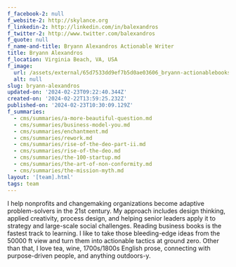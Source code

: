 ```yaml
---
f_facebook-2: null
f_website-2: http://skylance.org
f_linkedin-2: http://linkedin.com/in/balexandros
f_twitter-2: http://www.twitter.com/balexandros
f_quote: null
f_name-and-title: Bryann Alexandros Actionable Writer
title: Bryann Alexandros
f_location: Virginia Beach, VA, USA
f_image:
  url: /assets/external/65d7533dd9ef7b5d0ae03606_bryann-actionablebooks.png
  alt: null
slug: bryann-alexandros
updated-on: '2024-02-23T09:22:40.344Z'
created-on: '2024-02-22T13:59:25.232Z'
published-on: '2024-02-23T10:30:09.129Z'
f_summaries:
  - cms/summaries/a-more-beautiful-question.md
  - cms/summaries/business-model-you.md
  - cms/summaries/enchantment.md
  - cms/summaries/rework.md
  - cms/summaries/rise-of-the-deo-part-ii.md
  - cms/summaries/rise-of-the-deo.md
  - cms/summaries/the-100-startup.md
  - cms/summaries/the-art-of-non-conformity.md
  - cms/summaries/the-mission-myth.md
layout: '[team].html'
tags: team
---
```


I help nonprofits and changemaking organizations become adaptive problem-solvers in the 21st century. My approach includes design thinking, applied creativity, process design, and helping senior leaders apply it to strategy and large-scale social challenges. Reading business books is the fastest track to learning. I like to take those bleeding-edge ideas from the 50000 ft view and turn them into actionable tactics at ground zero. Other than that, I love tea, wine, 1700s/1800s English prose, connecting with purpose-driven people, and anything outdoors-y.
